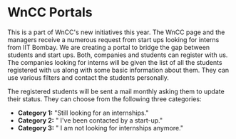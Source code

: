 # WnCC Portals

This is a part of WnCC's new initiatives this year. The WnCC page and the managers receive a numerous request from start ups looking for interns from IIT Bombay. We are creating a portal to bridge the gap between students and start ups. Both, companies and students can register with us. The companies looking for interns will be given the list of all the students registered with us along with some basic information about them. They can use various filters and contact the students personally.

The registered students will be sent a mail monthly asking them to update their status. They can choose from the following three categories:
- **Category 1:** "Still looking for an internships."
- **Category 2:** " I've been contacted by a start-up."
- **Category 3:** " I am not looking for internships anymore."
